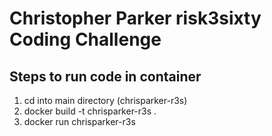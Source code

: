 # Christopher Parker risk3sixty Coding Challenge
## Steps to run code in container
1. cd into main directory (chrisparker-r3s)
2. docker build -t chrisparker-r3s .
3. docker run chrisparker-r3s
